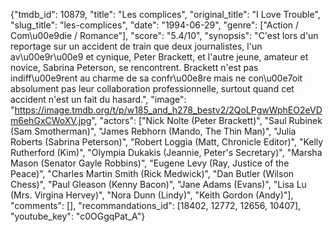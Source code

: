 {"tmdb_id": 10879, "title": "Les complices", "original_title": "I Love Trouble", "slug_title": "les-complices", "date": "1994-06-29", "genre": ["Action / Com\u00e9die / Romance"], "score": "5.4/10", "synopsis": "C'est lors d'un reportage sur un accident de train que deux journalistes, l'un av\u00e9r\u00e9 et cynique, Peter Brackett, et l'autre jeune, amateur et novice, Sabrina Peterson, se rencontrent. Brackett n'est pas indiff\u00e9rent au charme de sa confr\u00e8re mais ne con\u00e7oit absolument pas leur collaboration professionnelle, surtout quand cet accident n'est un fait du hasard.", "image": "https://image.tmdb.org/t/p/w185_and_h278_bestv2/2QoLPgwWphEO2eVDm6ehGxCWoXV.jpg", "actors": ["Nick Nolte (Peter Brackett)", "Saul Rubinek (Sam Smotherman)", "James Rebhorn (Mando, The Thin Man)", "Julia Roberts (Sabrina Peterson)", "Robert Loggia (Matt, Chronicle Editor)", "Kelly Rutherford (Kim)", "Olympia Dukakis (Jeannie, Peter's Secretary)", "Marsha Mason (Senator Gayle Robbins)", "Eugene Levy (Ray, Justice of the Peace)", "Charles Martin Smith (Rick Medwick)", "Dan Butler (Wilson Chess)", "Paul Gleason (Kenny Bacon)", "Jane Adams (Evans)", "Lisa Lu (Mrs. Virgina Hervey)", "Nora Dunn (Lindy)", "Keith Gordon (Andy)"], "comments": [], "recommandations_id": [18402, 12772, 12656, 10407], "youtube_key": "c0OGgqPat_A"}